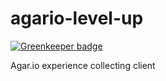 # agario-level-up

[![Greenkeeper badge](https://badges.greenkeeper.io/SlimDogs/agario-level-up.svg)](https://greenkeeper.io/)

Agar.io experience collecting client
